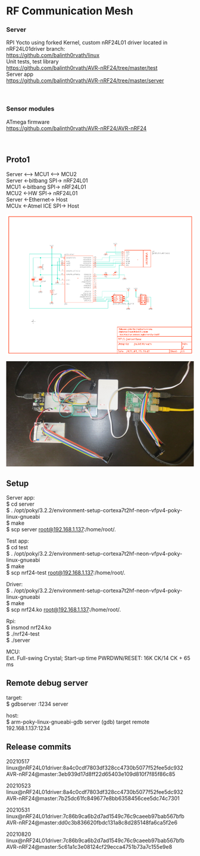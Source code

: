 # RF Communication Mesh
### Server
RPI Yocto using forked Kernel, custom nRF24L01 driver located in nRF24L01driver branch:<br>
https://github.com/balinth0rvath/linux<br>
Unit tests, test library<br> 
https://github.com/balinth0rvath/AVR-nRF24/tree/master/test<br> 
Server app<br>
https://github.com/balinth0rvath/AVR-nRF24/tree/master/server<br> 
<br>
<br>
### Sensor modules
ATmega firmware<br> 
https://github.com/balinth0rvath/AVR-nRF24/AVR-nRF24<br> 
<br>
<br>
## Proto1
Server <--> MCU1 <--> MCU2<br>
Server <-bitbang SPI-> nRF24L01<br>
MCU1 <-bitbang SPI-> nRF24L01<br>
MCU2 <-HW SPI-> nRF24L01<br>
Server <-Ethernet-> Host<br>
MCUx <-Atmel ICE SPI-> Host<br>

<p float="left">  
  <img src="https://github.com/balinth0rvath/AVR-nRF24/blob/master/img/schematics.png" width="1024" /> 
</p>

<p float="left">  
  <img src="https://github.com/balinth0rvath/AVR-nRF24/blob/master/img/photo_proto1.JPG" width="1024" /> 
</p>

## Setup
Server app:<br> 
$ cd server<br>
$ . /opt/poky/3.2.2/environment-setup-cortexa7t2hf-neon-vfpv4-poky-linux-gnueabi<br>
$ make<br> 
$ scp server root@192.168.1.137:/home/root/.<br>

Test app:<br> 
$ cd test<br>
$ . /opt/poky/3.2.2/environment-setup-cortexa7t2hf-neon-vfpv4-poky-linux-gnueabi<br>
$ make<br> 
$ scp nrf24-test root@192.168.1.137:/home/root/.<br>


Driver:<br>
$ . /opt/poky/3.2.2/environment-setup-cortexa7t2hf-neon-vfpv4-poky-linux-gnueabi<br>
$ make<br> 
$ scp nrf24.ko root@192.168.1.137:/home/root/.<br>

Rpi:<br>
$ insmod nrf24.ko<br>
$ ./nrf24-test<br> 
$ ./server

MCU:<br>
Ext. Full-swing Crystal; Start-up time PWRDWN/RESET: 16K CK/14 CK + 65 ms

## Remote debug server

target:<br>
$ gdbserver :1234 server

host:<br>
$ arm-poky-linux-gnueabi-gdb server
(gdb) target remote 192.168.1.137:1234


## Release commits
20210517<br>
linux@nRF24L01driver:8a4c0cdf7803df328cc4730b5077f52fee5dc932<br>
AVR-nRF24@master:3eb939d17d8ff22d65403e109d810f7f85f86c85<br>

20210523<br>
linux@nRF24L01driver:8a4c0cdf7803df328cc4730b5077f52fee5dc932<br>
AVR-nRF24@master:7b25dc61fc849677e8bb6358456cee5dc74c7301<br>

20210531<br>
linux@nRF24L01driver:7c86b9ca6b2d7ad1549c76c9caeeb97bab567bfb<br>
AVR-nRF24@master:dd0c3b836620fbdc131a8c8d285148fa6ca5f2e6<br>

20210820<br>
linux@nRF24L01driver:7c86b9ca6b2d7ad1549c76c9caeeb97bab567bfb<br>
AVR-nRF24@master:5c61a1c3e08124cf29ecca4751b73a7c155e9e8<br>

